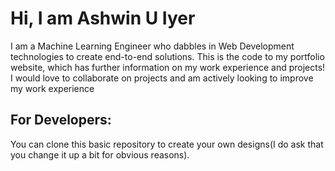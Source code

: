 # Hi, I am Ashwin U Iyer

I am a Machine Learning Engineer who dabbles in Web Development technologies to create end-to-end solutions. This is the code to my portfolio website, which has further information on my work experience and projects! I would love to collaborate on projects and am actively looking to improve my work experience

## For Developers:

You can clone this basic repository to create your own designs(I do ask that you change it up a bit for obvious reasons).